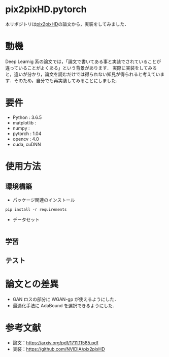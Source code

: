 # pix2pixHD.pytorch

本リポジトリは[pix2pixHD](https://arxiv.org/pdf/1711.11585.pdf)の論文から，実装をしてみました．

# 動機

Deep Learnig 系の論文では，「論文で書いてある事と実装でされていることが違っていることがよくある」という背景があります．
実際に実装をしてみると，違いが分かり，論文を読むだけでは得られない知見が得られると考えています．そのため，自分でも再実装してみることにしました．

# 要件

- Python : 3.6.5
- matplotlib :
- numpy :
- pytorch : 1.04
- opencv : 4.0
- cuda, cuDNN

# 使用方法

## 環境構築

- パッケージ関連のインストール

```
pip install -r requirements
```

- データセット

```

```

## 学習

## テスト

# 論文との差異

- GAN ロスの部分に WGAN-gp が使えるようにした．
- 最適化手法に AdaBound を選択できるようにした．

# 参考文献

- 論文：https://arxiv.org/pdf/1711.11585.pdf
- 実装：https://github.com/NVIDIA/pix2pixHD
